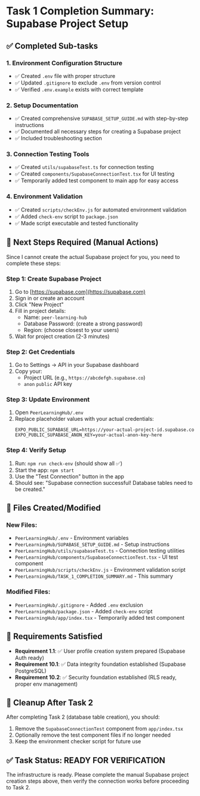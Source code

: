 # Task 1 Completion Summary: Supabase Project Setup

## ✅ Completed Sub-tasks

### 1. Environment Configuration Structure
- ✅ Created `.env` file with proper structure
- ✅ Updated `.gitignore` to exclude `.env` from version control
- ✅ Verified `.env.example` exists with correct template

### 2. Setup Documentation
- ✅ Created comprehensive `SUPABASE_SETUP_GUIDE.md` with step-by-step instructions
- ✅ Documented all necessary steps for creating a Supabase project
- ✅ Included troubleshooting section

### 3. Connection Testing Tools
- ✅ Created `utils/supabaseTest.ts` for connection testing
- ✅ Created `components/SupabaseConnectionTest.tsx` for UI testing
- ✅ Temporarily added test component to main app for easy access

### 4. Environment Validation
- ✅ Created `scripts/checkEnv.js` for automated environment validation
- ✅ Added `check-env` script to `package.json`
- ✅ Made script executable and tested functionality

## 🔄 Next Steps Required (Manual Actions)

Since I cannot create the actual Supabase project for you, you need to complete these steps:

### Step 1: Create Supabase Project
1. Go to [https://supabase.com](https://supabase.com)
2. Sign in or create an account
3. Click "New Project"
4. Fill in project details:
   - Name: `peer-learning-hub`
   - Database Password: (create a strong password)
   - Region: (choose closest to your users)
5. Wait for project creation (2-3 minutes)

### Step 2: Get Credentials
1. Go to Settings → API in your Supabase dashboard
2. Copy your:
   - Project URL (e.g., `https://abcdefgh.supabase.co`)
   - `anon` `public` API key

### Step 3: Update Environment
1. Open `PeerLearningHub/.env`
2. Replace placeholder values with your actual credentials:
   ```env
   EXPO_PUBLIC_SUPABASE_URL=https://your-actual-project-id.supabase.co
   EXPO_PUBLIC_SUPABASE_ANON_KEY=your-actual-anon-key-here
   ```

### Step 4: Verify Setup
1. Run: `npm run check-env` (should show all ✅)
2. Start the app: `npm start`
3. Use the "Test Connection" button in the app
4. Should see: "Supabase connection successful! Database tables need to be created."

## 📁 Files Created/Modified

### New Files:
- `PeerLearningHub/.env` - Environment variables
- `PeerLearningHub/SUPABASE_SETUP_GUIDE.md` - Setup instructions
- `PeerLearningHub/utils/supabaseTest.ts` - Connection testing utilities
- `PeerLearningHub/components/SupabaseConnectionTest.tsx` - UI test component
- `PeerLearningHub/scripts/checkEnv.js` - Environment validation script
- `PeerLearningHub/TASK_1_COMPLETION_SUMMARY.md` - This summary

### Modified Files:
- `PeerLearningHub/.gitignore` - Added `.env` exclusion
- `PeerLearningHub/package.json` - Added `check-env` script
- `PeerLearningHub/app/index.tsx` - Temporarily added test component

## 🎯 Requirements Satisfied

- **Requirement 1.1**: ✅ User profile creation system prepared (Supabase Auth ready)
- **Requirement 10.1**: ✅ Data integrity foundation established (Supabase PostgreSQL)
- **Requirement 10.2**: ✅ Security foundation established (RLS ready, proper env management)

## 🧹 Cleanup After Task 2

After completing Task 2 (database table creation), you should:
1. Remove the `SupabaseConnectionTest` component from `app/index.tsx`
2. Optionally remove the test component files if no longer needed
3. Keep the environment checker script for future use

## ✅ Task Status: READY FOR VERIFICATION

The infrastructure is ready. Please complete the manual Supabase project creation steps above, then verify the connection works before proceeding to Task 2.